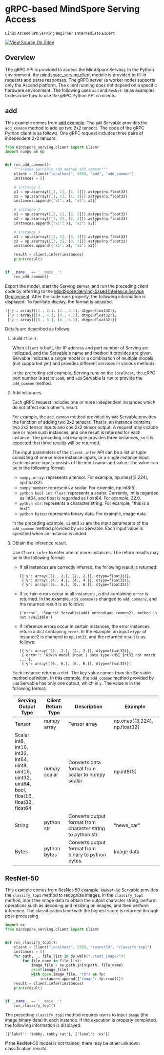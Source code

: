 # gRPC-based MindSpore Serving Access

`Linux` `Ascend` `GPU` `Serving` `Beginner` `Intermediate` `Expert`

[![View Source On Gitee](_static/logo_source.png)](https://gitee.com/mindspore/docs/blob/r1.2/tutorials/inference/source_en/serving_grpc.md)

## Overview

The gRPC API is provided to access the MindSpore Serving. In the Python environment, the [mindspore_serving.client](https://gitee.com/mindspore/serving/blob/r1.2/mindspore_serving/client/python/client.py) module is provided to fill in requests and parse responses. The gRPC server (a worker node) supports only the Ascend platform. The client running does not depend on a specific hardware environment. The following uses `add` and `ResNet-50` as examples to describe how to use the gRPC Python API on clients.

## add

This example comes from [add example](https://gitee.com/mindspore/serving/blob/r1.2/example/add/client.py). The `add` Servable provides the `add_common` method to add up two 2x2 tensors. The code of the gRPC Python client is as follows. One gRPC request includes three pairs of independent 2x2 tensors.

```python
from mindspore_serving.client import Client
import numpy as np


def run_add_common():
    """invoke Servable add method add_common"""
    client = Client("localhost", 5500, "add", "add_common")
    instances = []

    # instance 1
    x1 = np.asarray([[1, 1], [1, 1]]).astype(np.float32)
    x2 = np.asarray([[1, 1], [1, 1]]).astype(np.float32)
    instances.append({"x1": x1, "x2": x2})

    # instance 2
    x1 = np.asarray([[2, 2], [2, 2]]).astype(np.float32)
    x2 = np.asarray([[2, 2], [2, 2]]).astype(np.float32)
    instances.append({"x1": x1, "x2": x2})

    # instance 3
    x1 = np.asarray([[3, 3], [3, 3]]).astype(np.float32)
    x2 = np.asarray([[3, 3], [3, 3]]).astype(np.float32)
    instances.append({"x1": x1, "x2": x2})

    result = client.infer(instances)
    print(result)


if __name__ == '__main__':
    run_add_common()
```

Export the model, start the Serving server, and run the preceding client code by referring to the [MindSpore Serving-based Inference Service Deployment](https://www.mindspore.cn/tutorial/inference/en/r1.2/serving_example.html). After the code runs properly, the following information is displayed. To facilitate display, the format is adjusted.

```python
[{'y': array([[2., 2.], [2., 2.]], dtype=float32)},
 {'y': array([[4., 4.], [4., 4.]], dtype=float32)},
 {'y': array([[6., 6.], [6., 6.]], dtype=float32)}]
```

Details are described as follows:

1. Build `Client`.

   When `Client` is built, the IP address and port number of Serving are indicated, and the Servable's name and method it provides are given. Servable indicates a single model or a combination of multiple models (not supported yet) and provides different services in various methods.

   In the preceding `add` example, Serving runs on the `localhost`, the gRPC port number is set to `5500`, and `add` Servable is run to provide the `add_common` method.

2. Add instances.

   Each gRPC request includes one or more independent instances which do not affect each other's result.

   For example, the `add_common` method provided by `add` Servable provides the function of adding two 2x2 tensors. That is, an instance contains two 2x2 tensor inputs and one 2x2 tensor output. A request may include one or more such instances, and one result is returned for each instance. The preceding `add` example provides three instances, so it is expected that three results will be returned.

   The input parameters of the `Client.infer` API can be a list or tuple consisting of one or more instance inputs, or a single instance input. Each instance input consists of the input name and value. The value can be in the following format:

   - `numpy array`: represents a tensor. For example, np.ones((3,224), np.float32).
   - `numpy number`: represents a scalar. For example, np.int8(5).
   - `python bool int float`: represents a scalar. Currently, int is regarded as int64, and float is regarded as float64. For example, 32.0.
   - `python str`: represents a character string. For example, "this is a text".
   - `python bytes`: represents binary data. For example, image data.

   In the preceding example, `x1` and `x2` are the input parameters of the `add_common` method provided by `add` Servable. Each input value is specified when an instance is added.

3. Obtain the inference result.

   Use `Client.infer` to enter one or more instances.
   The return results may be in the following format:

   - If all instances are correctly inferred, the following result is returned:

        ```shell
        [{'y': array([[2., 2.], [2., 2.]], dtype=float32)},
         {'y': array([[4., 4.], [4., 4.]], dtype=float32)},
         {'y': array([[6., 6.], [6., 6.]], dtype=float32)}]
        ```

   - If certain errors occur in all instances , a dict containing `error` is returned. In the example, `add_common` is changed to `add_common2`, and the returned result is as follows:

        ```shell
        {'error', 'Request Servable(add) method(add_common2), method is not available'}
        ```

   - If inference errors occur in certain instances, the error instances return a dict containing `error`. In the example, an input `dtype` of instance2 is changed to `np.int32`, and the returned result is as follows:

        ```shell
        [{'y': array([[2., 2.], [2., 2.]], dtype=float32)},
         {'error': 'Given model input 1 data type kMSI_Int32 not match ...'},
         {'y': array([[6., 6.], [6., 6.]], dtype=float32)}]
        ```

   Each instance returns a dict. The key value comes from the Servable method definition. In this example, the `add_common` method provided by `add` Servable has only one output, which is `y`. The value is in the following format:

   | Serving Output Type | Client Return Type | Description | Example |
   |  ----  | ----  |  ---- | ---- |
   | Tensor | numpy array | Tensor array | np.ones((3,224), np.float32) |
   | Scalar: <br>int8, int16, int32, int64, <br>uint8, uint16, uint32, uint64, <br>bool, float16, float32, float64 | numpy scalar | Converts data format from scalar to numpy scalar. | np.int8(5)  |
   | String | python str | Converts output format from character string to python str. | "news_car"  |
   | Bytes | python bytes | Converts output format from binary to python bytes. | Image data  |

## ResNet-50

This example comes from [ResNet-50 example](https://gitee.com/mindspore/serving/blob/r1.2/example/resnet/client.py). `ResNet-50` Servable provides the `classify_top1` method to recognize images. In the `classify_top1` method, input the image data to obtain the output character string, perform operations such as decoding and resizing on images, and then perform inference. The classification label with the highest score is returned through post-processing.

```python
import os
from mindspore_serving.client import Client


def run_classify_top1():
    client = Client("localhost", 5500, "resnet50", "classify_top1")
    instances = []
    for path, _, file_list in os.walk("./test_image/"):
        for file_name in file_list:
            image_file = os.path.join(path, file_name)
            print(image_file)
            with open(image_file, "rb") as fp:
                instances.append({"image": fp.read()})
    result = client.infer(instances)
    print(result)


if __name__ == '__main__':
    run_classify_top1()
```

The preceding `classify_top1` method requires users to input `image` (the image binary data) in each instance.
If the execution is properly completed, the following information is displayed:

```shell
[{'label': 'tabby, tabby cat'}, {'label': 'ox'}]
```

If the ResNet-50 model is not trained, there may be other unknown classification results.
